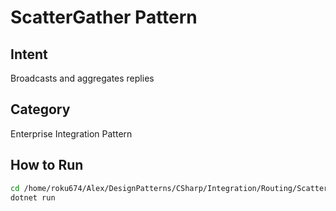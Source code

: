 # ScatterGather Pattern

## Intent
Broadcasts and aggregates replies

## Category
Enterprise Integration Pattern

## How to Run
```bash
cd /home/roku674/Alex/DesignPatterns/CSharp/Integration/Routing/ScatterGather
dotnet run
```
